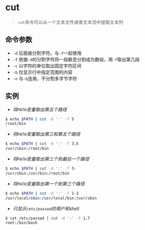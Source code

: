# cut

> `cut`命令可以从一个文本文件或者文本流中提取文本列

## 命令参数

- `-d` 后面接分割字符。与`-f`一起使用  
- `-f` 依据`-d`的分割字符将一段歇息分割成为数段，用`-f`取出第几段  
- `-c` 以字符的单位取出固定字符区间
- `-b` 仅显示行中指定范围的内容
- `-n` 与`-b`连用，不分割多字节字符

## 实例

- *将`PATH`变量取出第五个路径*

```bash
$ echo $PATH | cut -d ':' -f 5
/root/bin
```

- *将`PATH`变量取出第三和第五个路径*

```bash
$ echo $PATH | cut -d ':' -f 3,5
/usr/sbin:/root/bin
```

- *将`PATH`变量取出第三个到最后一个路径*

```bash
$ echo $PATH | cut -d ':' -f 3-
/usr/sbin:/usr/bin:/root/bin
```

- *将`PATH`变量取出第一个到第三个路径*

```bash
$ echo $PATH | cut -d ':' -f 1-3
/usr/local/sbin:/usr/local/bin:/usr/sbin
```

- *只显示`/etc/passwd`的用户和shell*

```bash
$ cat /etc/passwd | cut -d ':' -f 1,7
root:/bin/bash
```
